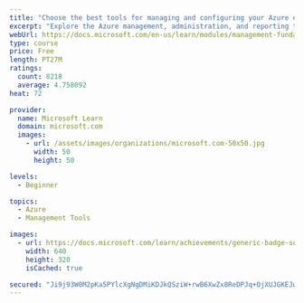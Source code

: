 ```yaml
---
title: "Choose the best tools for managing and configuring your Azure environment"
excerpt: "Explore the Azure management, administration, and reporting tools, and choose the ones that best meet your organization's needs."
webUrl: https://docs.microsoft.com/en-us/learn/modules/management-fundamentals/
type: course
price: Free
length: PT27M
ratings:
  count: 8218
  average: 4.758092
heat: 72

provider:
  name: Microsoft Learn
  domain: microsoft.com
  images:
    - url: /assets/images/organizations/microsoft.com-50x50.jpg
      width: 50
      height: 50

levels:
  - Beginner

topics:
  - Azure
  - Management Tools

images:
  - url: https://docs.microsoft.com/learn/achievements/generic-badge-social.png
    width: 640
    height: 320
    isCached: true

secured: "Ji9j93W0M2pKa5PYlcXgNgDMiKDJkQSziW+rwB6XwZx8ReDPJq+OjXUJGKEJwuMcfWvH4Ay9/7/L/MG5OWH1smKIoViz+HVNwVls4y6JcqlE96g7+CrH6CNB0jnpqWQP+tGQrKFtFiOOjaxgK8/nKG4ShAmdkL3KvURha2+T51rL0nILxFYXKPfdHDX0Q0yPr9fQlvADdXN8RVKQiefKnYqnq878Zcw+QcbX663lhEcESxFyo6Cj9kP+/VwHY8jUrPwOovejdfuKaQFxPSGg8twUPUQAj5ZM+JQdieaTmbBg/F9RT0AIz6zMmsa9j9DBPC9mkF+7GVILt6FARgUkp5P0S3KeQtge4zj2JppDHjAulmUb4UBjljxNxiIqs2WyzVTlH6PyAYxrRDBLYRFCX8u8duS8S/zbbHHl/1qdBhA=;1cN6OWr90HjuWFKofqYn0w=="
---
```


